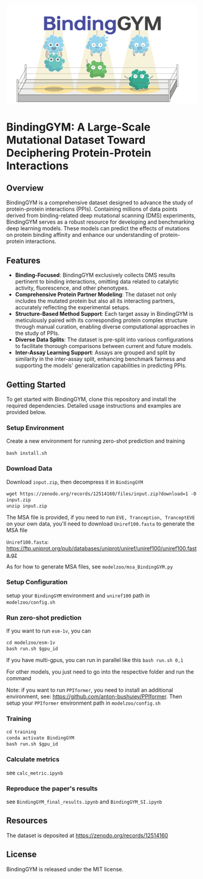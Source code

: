 ![header](imgs/header.png)

# BindingGYM: A Large-Scale Mutational Dataset Toward Deciphering Protein-Protein Interactions

## Overview
BindingGYM is a comprehensive dataset designed to advance the study of protein-protein interactions (PPIs). Containing millions of data points derived from binding-related deep mutational scanning (DMS) experiments, BindingGYM serves as a robust resource for developing and benchmarking deep learning models. These models can predict the effects of mutations on protein binding affinity and enhance our understanding of protein-protein interactions.


## Features
- **Binding-Focused**: BindingGYM exclusively collects DMS results pertinent to binding interactions, omitting data related to catalytic activity, fluorescence, and other phenotypes.
- **Comprehensive Protein Partner Modeling**: The dataset not only includes the mutated protein but also all its interacting partners, accurately reflecting the experimental setups.
- **Structure-Based Method Support**: Each target assay in BindingGYM is meticulously paired with its corresponding protein complex structure through manual curation, enabling diverse computational approaches in the study of PPIs.
- **Diverse Data Splits**: The dataset is pre-split into various configurations to facilitate thorough comparisons between current and future models.
- **Inter-Assay Learning Support**: Assays are grouped and split by similarity in the inter-assay split, enhancing benchmark fairness and supporting the models' generalization capabilities in predicting PPIs.


## Getting Started
To get started with BindingGYM, clone this repository and install the required dependencies. Detailed usage instructions and examples are provided below.


### Setup Environment

Create a new environment for running zero-shot prediction and training

`bash install.sh`

### Download Data

Download `input.zip`, then decompress it in `BindingGYM`

```
wget https://zenodo.org/records/12514160/files/input.zip?download=1 -O input.zip
unzip input.zip
```

The MSA file is provided, if you need to run `EVE, Tranception, TranceptEVE` on your own data, you'll need to download `Uniref100.fasta` to generate the MSA file

`Uniref100.fasta`: https://ftp.uniprot.org/pub/databases/uniprot/uniref/uniref100/uniref100.fasta.gz

As for how to generate MSA files, see `modelzoo/msa_BindingGYM.py`

### Setup Configuration

setup your `BindingGYM` environment and `uniref100` path in `modelzoo/config.sh`

### Run zero-shot prediction 

If you want to run `esm-1v`, you can

```
cd modelzoo/esm-1v
bash run.sh $gpu_id
```

If you have multi-gpus, you can run in parallel like this `bash run.sh 0,1`

For other models, you just need to go into the respective folder and run the command

Note: if you want to run `PPIformer`, you need to install an additional environment, see: https://github.com/anton-bushuiev/PPIformer. Then setup your `PPIformer` environment path in `modelzoo/config.sh`

### Training

```
cd training
conda activate BindingGYM
bash run.sh $gpu_id
```

### Calculate metrics

see `calc_metric.ipynb`

### Reproduce the paper's results 

see `BindingGYM_final_results.ipynb` and `BindingGYM_SI.ipynb`

## Resources
The dataset is deposited at https://zenodo.org/records/12514160

## License
BindingGYM is released under the MIT license.

